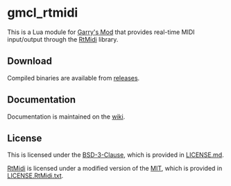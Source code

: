 # gmcl_rtmidi

This is a Lua module for [Garry's Mod](https://gmod.facepunch.com/) that provides real-time MIDI input/output through the [RtMidi](https://www.music.mcgill.ca/~gary/rtmidi/) library.

## Download

Compiled binaries are available from [releases](https://github.com/drincoxyz/gmcl_rtmidi/releases).

## Documentation

Documentation is maintained on the [wiki](https://github.com/drincoxyz/gmcl_rtmidi/releases).

## License

This is licensed under the [BSD-3-Clause](https://spdx.org/licenses/BSD-3-Clause.html), which is provided in [LICENSE.md](LICENSE.md).

[RtMidi](https://www.music.mcgill.ca/~gary/rtmidi/) is licensed under a modified version of the [MIT](https://spdx.org/licenses/MIT.html), which is provided in [LICENSE.RtMidi.txt](LICENSE.RtMidi.txt).